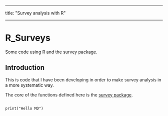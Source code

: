 ___
title: "Survey analysis with R"
___

# R_Surveys

Some code using R and the survey package.

##  Introduction

This is code that I have been developing in order to make survey analysis in a more systematic way.

The core of the functions defined here is the [survey package](https://cran.r-project.org/web/packages/survey/).

```{r eval=TRUE, include=TRUE}

print("Hello MD")

```

